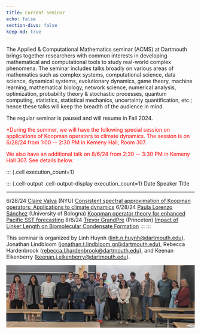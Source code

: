 ```yaml
---
title: Current Seminar
echo: false
section-divs: false
keep-md: true
---
```



The Applied & Computational Mathematics seminar (ACMS) at Dartmouth brings together researchers with common interests in developing mathematical and computational tools to study real-world complex phenomena. The seminar includes talks broadly on various areas of mathematics such as complex systems, computational science, data science, dynamical systems, evolutionary dynamics, game theory, machine learning, mathematical biology, network science, numerical analysis, optimization, probability theory & stochastic processes, quantum computing, statistics, statistical mechanics, uncertainty quantification, etc.; hence these talks will keep the breadth of the audience in mind.

<!-- The seminar is held weekly on Tuesdays from 2:30 -- 3:30 PM in Kemeny Hall, Room 307. -->

The regular seminar is paused and will resume in Fall 2024. 


<span style="color:red">*During the summer, we will have the following special session on applications of Koopman operators to climate dynamics. The session is on 6/28/24 from 1:00 -- 2:30 PM in Kemeny Hall, Room 307.</span> 

<span style="color:red">We also have an additional talk on 8/6/24 from 2:30 -- 3:30 PM in Kemeny Hall 307. See details below.</span> 
<!-- 
<span style="color:red">*During the summer, we will have the following special session on applications of Koopman operators to climate dynamics. The session is on 6/28/24 from 1:00 -- 2:30 PM in Kemeny Hall, Room 307. *</span>  -->

<!-- <span style="color:red">*The Monday 5/6/24 talk by Bohan Zhou will be from 2:30 -- 3:30 PM.*</span>
 -->


<!-- This cell looks through the seminar_talks YAML file and generates the current seminar schedule. -->

::: {.cell execution_count=1}

::: {.cell-output .cell-output-display execution_count=1}
Date     Speaker                                                                                                Title
-------  -----------------------------------------------------------------------------------------------------  -------------------------------------------------------------------------------------------------------------------------
6/28/24  [Claire Valva](https://clairevalva.github.io/) (NYU)                                                   [Consistent spectral approximation of Koopman operators: Applications to climate dynamics](/seminar_pages/ValvaSS24.html)
6/28/24  [Paula Lorenzo Sánchez](https://www.unibo.it/sitoweb/paula.lorenzosanche2/en) (University of Bologna)  [Koopman operator theory for enhanced Pacific SST forecasting](/seminar_pages/LorenzoSS24.html)
8/6/24   [Trevor GrandPre](https://www.trevorgrandpre.com/) (Princeton)                                         [Impact of Linker Length on Biomolecular Condensate Formation](/seminar_pages/GrandPreSS24.html)
:::
:::


This seminar is organized by Linh Huynh (linh.n.huynh@dartmouth.edu), Jonathan Lindbloom (jonathan.t.lindbloom.gr@dartmouth.edu), Rebecca Hardenbrook (rebecca.l.hardenbrook@dartmouth.edu), and Keenan Eikenberry (keenan.j.eikenberry@dartmouth.edu).

![](acms_banner.JPG)


